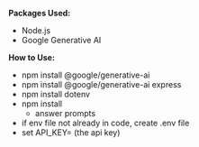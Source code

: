 **Packages Used:**
- Node.js
- Google Generative AI


**How to Use:**
- npm install @google/generative-ai 
- npm install @google/generative-ai express
- npm install dotenv
- npm install
  - answer prompts
- if env file not already in code, create .env file
- set API_KEY= (the api key)
